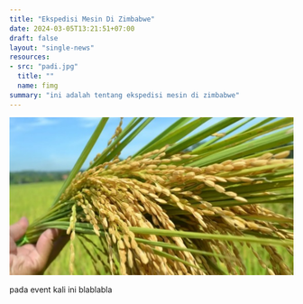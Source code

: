 ```yaml
---
title: "Ekspedisi Mesin Di Zimbabwe"
date: 2024-03-05T13:21:51+07:00
draft: false
layout: "single-news"
resources:
- src: "padi.jpg"
  title: ""
  name: fimg
summary: "ini adalah tentang ekspedisi mesin di zimbabwe"
---
```


![deskripsi image - padi](./padi.jpg)

pada event kali ini blablabla